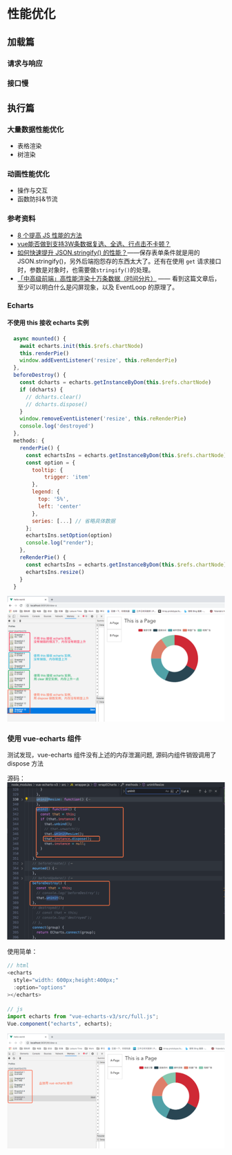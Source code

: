 
# 性能优化

## 加载篇

### 请求与响应

### 接口慢

## 执行篇

### 大量数据性能优化

- 表格渲染
- 树渲染

### 动画性能优化

- 操作与交互
- 函数防抖&节流

### 参考资料

- [8 个提高 JS 性能的方法](https://mp.weixin.qq.com/s/wG08-mhjqgLToOKvQNvOgg)
- [vue能否做到支持3W条数据复选、全选、行点击不卡顿？
](https://www.zhihu.com/question/323476114/answer/682723821?utm_source=wechat_session&utm_medium=social&utm_oi=710800537397764096&hb_wx_block=1)
- [如何快速提升 JSON.stringify() 的性能？](https://mp.weixin.qq.com/s/zg_AMRqDO5w-M1RePlDZRQ)——保存表单条件就是用的JSON.stringify()，另外后端抱怨存的东西太大了。还有在使用 `get` 请求接口时，参数是对象时，也需要做`stringify()`的处理。
- [「中高级前端」高性能渲染十万条数据（时间分片）](https://juejin.im/post/5d76f469f265da039a28aff7?utm_source=gold_browser_extension) —— 看到这篇文章后，至少可以明白什么是闪屏现象，以及 EventLoop 的原理了。



### Echarts

#### 不使用 this 接收 echarts 实例
```js
  async mounted() {
    await echarts.init(this.$refs.chartNode)
    this.renderPie()
    window.addEventListener('resize', this.reRenderPie)
  },
  beforeDestroy() {
    const dcharts = echarts.getInstanceByDom(this.$refs.chartNode)
    if (dcharts) {
      // dcharts.clear()
      // dcharts.dispose()
    }
    window.removeEventListener('resize', this.reRenderPie)
    console.log('destroyed')
  },
  methods: {
    renderPie() {
      const echartsIns = echarts.getInstanceByDom(this.$refs.chartNode)
      const option = {
        tooltip: {
            trigger: 'item'
        },
        legend: {
          top: '5%',
          left: 'center'
        },
        series: [...] // 省略具体数据
      };
      echartsIns.setOption(option)
      console.log("render");
    },
    reRenderPie() {
      const echartsIns = echarts.getInstanceByDom(this.$refs.chartNode)
      echartsIns.resize()
    }
  }
```

![](../.vuepress/public/images/echarts-memory.png)

### 使用 vue-echarts 组件
测试发现，vue-echarts 组件没有上述的内存泄漏问题, 源码内组件销毁调用了 dispose 方法

源码：
![](../.vuepress/public/images/vue-echarts-dispose.png)

使用简单：
```js
// html
<echarts
  style="width: 600px;height:400px;"
  :option="options"
></echarts>

// js
import echarts from "vue-echarts-v3/src/full.js";
Vue.component("echarts", echarts);
```
![](../.vuepress/public/images/vue-echarts.png)